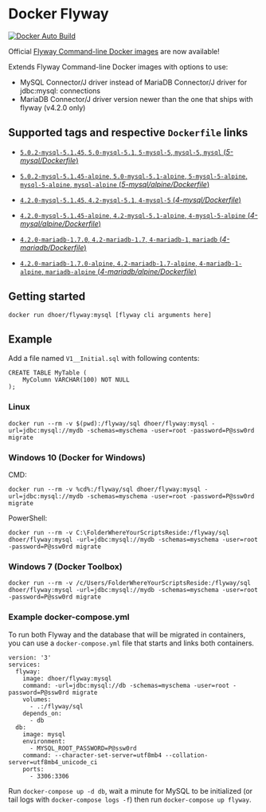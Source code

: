# Docker Flyway

[![Docker Auto Build](https://img.shields.io/docker/automated/dhoer/flyway.svg?style=flat-square)][docker]

[docker]: https://hub.docker.com/r/dhoer/flyway/

Official [Flyway Command-line Docker images](https://github.com/flyway/flyway-docker) are now available!

Extends Flyway Command-line Docker images with options to use:
- MySQL Connector/J driver instead of MariaDB Connector/J driver for jdbc:mysql: connections
- MariaDB Connector/J driver version newer than the one that ships with flyway (v4.2.0 only)

## Supported tags and respective `Dockerfile` links

- [`5.0.2-mysql-5.1.45`, `5.0-mysql-5.1`, `5-mysql-5`, `mysql-5`, `mysql` (*5-mysql/Dockerfile*)](https://github.com/dhoer/docker-flyway/blob/master/5-mysql/Dockerfile)
- [`5.0.2-mysql-5.1.45-alpine`, `5.0-mysql-5.1-alpine`, `5-mysql-5-alpine`, `mysql-5-alpine`, `mysql-alpine` (*5-mysql/alpine/Dockerfile*)](https://github.com/dhoer/docker-flyway/blob/master/5-mysql/alpine/Dockerfile)

- [`4.2.0-mysql-5.1.45`, `4.2-mysql-5.1`, `4-mysql-5` (*4-mysql/Dockerfile*)](https://github.com/dhoer/docker-flyway/blob/master/4-mysql/Dockerfile)
- [`4.2.0-mysql-5.1.45-alpine`, `4.2-mysql-5.1-alpine`, `4-mysql-5-alpine` (*4-mysql/alpine/Dockerfile*)](https://github.com/dhoer/docker-flyway/blob/master/4-mysql/alpine/Dockerfile)
- [`4.2.0-mariadb-1.7.0`, `4.2-mariadb-1.7`, `4-mariadb-1`, `mariadb` (*4-mariadb/Dockerfile*)](https://github.com/dhoer/docker-flyway/blob/master/4-mariadb/Dockerfile)
- [`4.2.0-mariadb-1.7.0-alpine`, `4.2-mariadb-1.7-alpine`, `4-mariadb-1-alpine`, `mariadb-alpine` (*4-mariadb/alpine/Dockerfile*)](https://github.com/dhoer/docker-flyway/blob/master/4-mariadb/alpine/Dockerfile)

## Getting started

`docker run dhoer/flyway:mysql [flyway cli arguments here]`

## Example

Add a file named `V1__Initial.sql` with following contents:

```
CREATE TABLE MyTable (
    MyColumn VARCHAR(100) NOT NULL
);

```
                                                             
### Linux
`docker run --rm -v $(pwd):/flyway/sql dhoer/flyway:mysql -url=jdbc:mysql://mydb -schemas=myschema -user=root -password=P@ssw0rd migrate`

### Windows 10 (Docker for Windows)
CMD:

`docker run --rm -v %cd%:/flyway/sql dhoer/flyway:mysql -url=jdbc:mysql://mydb -schemas=myschema -user=root -password=P@ssw0rd migrate`

PowerShell:

`docker run --rm -v C:\FolderWhereYourScriptsReside:/flyway/sql dhoer/flyway:mysql -url=jdbc:mysql://mydb -schemas=myschema -user=root -password=P@ssw0rd migrate`

### Windows 7 (Docker Toolbox)

`docker run --rm -v /c/Users/FolderWhereYourScriptsReside:/flyway/sql dhoer/flyway:mysql -url=jdbc:mysql://mydb -schemas=myschema -user=root -password=P@ssw0rd migrate`

### Example docker-compose.yml

To run both Flyway and the database that will be migrated in containers, you can use a `docker-compose.yml` file that
starts and links both containers.

```
version: '3'
services:
  flyway:
    image: dhoer/flyway:mysql
    command: -url=jdbc:mysql://db -schemas=myschema -user=root -password=P@ssw0rd migrate
    volumes:
      - .:/flyway/sql
    depends_on:
      - db
  db:
    image: mysql
    environment:
      - MYSQL_ROOT_PASSWORD=P@ssw0rd
    command: --character-set-server=utf8mb4 --collation-server=utf8mb4_unicode_ci
    ports:
      - 3306:3306
```

Run `docker-compose up -d db`, wait a minute for MySQL to be initialized (or tail logs with `docker-compose logs -f`) then run `docker-compose up flyway`.
